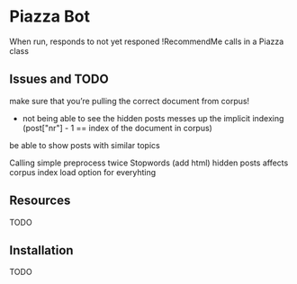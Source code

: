 # Piazza Bot

When run, responds to not yet responed !RecommendMe calls in a Piazza class

## Issues and TODO

make sure that you’re pulling the correct document from corpus!
- not being able to see the hidden posts messes up the implicit indexing (post["nr"] - 1 == index of the document in corpus)

be able to show posts with similar topics

Calling simple preprocess twice
Stopwords (add html)
hidden posts affects corpus index
load option for everyhting


## Resources

TODO

## Installation

TODO
